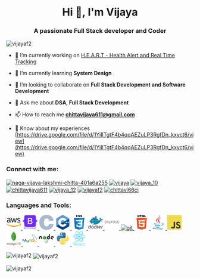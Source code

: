 <h1 align="center">Hi 👋, I'm Vijaya</h1>
<h3 align="center">A passionate Full Stack developer and Coder</h3>

<p align="left"> <img src="https://komarev.com/ghpvc/?username=vijayaf2&label=Profile%20views&color=0e75b6&style=flat" alt="vijayaf2" /> </p>

- 🔭 I’m currently working on [H.E.A.R.T - Health Alert and Real Time Tracking](https://github.com/vijayaF2/dashboard)

- 🌱 I’m currently learning **System Design**

- 👯 I’m looking to collaborate on **Full Stack Development and Software Development**

- 💬 Ask me about **DSA, Full Stack Development**

- 📫 How to reach me **chittavijaya611@gmail.com**

- 📄 Know about my experiences [https://drive.google.com/file/d/1YiIITgtF4b4qqAEZuLP3RgfDn_kxyct6/view](https://drive.google.com/file/d/1YiIITgtF4b4qqAEZuLP3RgfDn_kxyct6/view)

<h3 align="left">Connect with me:</h3>
<p align="left">
<a href="https://linkedin.com/in/naga-vijaya-lakshmi-chitta-401a6a255" target="blank"><img align="center" src="https://raw.githubusercontent.com/rahuldkjain/github-profile-readme-generator/master/src/images/icons/Social/linked-in-alt.svg" alt="naga-vijaya-lakshmi-chitta-401a6a255" height="30" width="40" /></a>
<a href="https://stackoverflow.com/users/vijaya" target="blank"><img align="center" src="https://raw.githubusercontent.com/rahuldkjain/github-profile-readme-generator/master/src/images/icons/Social/stack-overflow.svg" alt="vijaya" height="30" width="40" /></a>
<a href="https://www.codechef.com/users/vijaya_10" target="blank"><img align="center" src="https://cdn.jsdelivr.net/npm/simple-icons@3.1.0/icons/codechef.svg" alt="vijaya_10" height="30" width="40" /></a>
<a href="https://www.hackerrank.com/chittavijaya611" target="blank"><img align="center" src="https://raw.githubusercontent.com/rahuldkjain/github-profile-readme-generator/master/src/images/icons/Social/hackerrank.svg" alt="chittavijaya611" height="30" width="40" /></a>
<a href="https://codeforces.com/profile/vijaya_12" target="blank"><img align="center" src="https://raw.githubusercontent.com/rahuldkjain/github-profile-readme-generator/master/src/images/icons/Social/codeforces.svg" alt="vijaya_12" height="30" width="40" /></a>
<a href="https://www.leetcode.com/vijayaf2" target="blank"><img align="center" src="https://raw.githubusercontent.com/rahuldkjain/github-profile-readme-generator/master/src/images/icons/Social/leet-code.svg" alt="vijayaf2" height="30" width="40" /></a>
<a href="https://auth.geeksforgeeks.org/user/chittavi66ci" target="blank"><img align="center" src="https://raw.githubusercontent.com/rahuldkjain/github-profile-readme-generator/master/src/images/icons/Social/geeks-for-geeks.svg" alt="chittavi66ci" height="30" width="40" /></a>
</p>

<h3 align="left">Languages and Tools:</h3>
<p align="left"> <a href="https://aws.amazon.com" target="_blank" rel="noreferrer"> <img src="https://raw.githubusercontent.com/devicons/devicon/master/icons/amazonwebservices/amazonwebservices-original-wordmark.svg" alt="aws" width="40" height="40"/> </a> <a href="https://getbootstrap.com" target="_blank" rel="noreferrer"> <img src="https://raw.githubusercontent.com/devicons/devicon/master/icons/bootstrap/bootstrap-plain-wordmark.svg" alt="bootstrap" width="40" height="40"/> </a> <a href="https://www.cprogramming.com/" target="_blank" rel="noreferrer"> <img src="https://raw.githubusercontent.com/devicons/devicon/master/icons/c/c-original.svg" alt="c" width="40" height="40"/> </a> <a href="https://www.w3schools.com/cpp/" target="_blank" rel="noreferrer"> <img src="https://raw.githubusercontent.com/devicons/devicon/master/icons/cplusplus/cplusplus-original.svg" alt="cplusplus" width="40" height="40"/> </a> <a href="https://www.w3schools.com/css/" target="_blank" rel="noreferrer"> <img src="https://raw.githubusercontent.com/devicons/devicon/master/icons/css3/css3-original-wordmark.svg" alt="css3" width="40" height="40"/> </a> <a href="https://www.docker.com/" target="_blank" rel="noreferrer"> <img src="https://raw.githubusercontent.com/devicons/devicon/master/icons/docker/docker-original-wordmark.svg" alt="docker" width="40" height="40"/> </a> <a href="https://expressjs.com" target="_blank" rel="noreferrer"> <img src="https://raw.githubusercontent.com/devicons/devicon/master/icons/express/express-original-wordmark.svg" alt="express" width="40" height="40"/> </a> <a href="https://git-scm.com/" target="_blank" rel="noreferrer"> <img src="https://www.vectorlogo.zone/logos/git-scm/git-scm-icon.svg" alt="git" width="40" height="40"/> </a> <a href="https://www.w3.org/html/" target="_blank" rel="noreferrer"> <img src="https://raw.githubusercontent.com/devicons/devicon/master/icons/html5/html5-original-wordmark.svg" alt="html5" width="40" height="40"/> </a> <a href="https://www.java.com" target="_blank" rel="noreferrer"> <img src="https://raw.githubusercontent.com/devicons/devicon/master/icons/java/java-original.svg" alt="java" width="40" height="40"/> </a> <a href="https://developer.mozilla.org/en-US/docs/Web/JavaScript" target="_blank" rel="noreferrer"> <img src="https://raw.githubusercontent.com/devicons/devicon/master/icons/javascript/javascript-original.svg" alt="javascript" width="40" height="40"/> </a> <a href="https://www.mongodb.com/" target="_blank" rel="noreferrer"> <img src="https://raw.githubusercontent.com/devicons/devicon/master/icons/mongodb/mongodb-original-wordmark.svg" alt="mongodb" width="40" height="40"/> </a> <a href="https://www.mysql.com/" target="_blank" rel="noreferrer"> <img src="https://raw.githubusercontent.com/devicons/devicon/master/icons/mysql/mysql-original-wordmark.svg" alt="mysql" width="40" height="40"/> </a> <a href="https://nodejs.org" target="_blank" rel="noreferrer"> <img src="https://raw.githubusercontent.com/devicons/devicon/master/icons/nodejs/nodejs-original-wordmark.svg" alt="nodejs" width="40" height="40"/> </a> <a href="https://www.python.org" target="_blank" rel="noreferrer"> <img src="https://raw.githubusercontent.com/devicons/devicon/master/icons/python/python-original.svg" alt="python" width="40" height="40"/> </a> <a href="https://reactjs.org/" target="_blank" rel="noreferrer"> <img src="https://raw.githubusercontent.com/devicons/devicon/master/icons/react/react-original-wordmark.svg" alt="react" width="40" height="40"/> </a> </p>

<p><img align="left" src="https://github-readme-stats.vercel.app/api/top-langs?username=vijayaf2&show_icons=true&locale=en&layout=compact" alt="vijayaf2" /></p>

<p>&nbsp;<img align="center" src="https://github-readme-stats.vercel.app/api?username=vijayaf2&show_icons=true&locale=en" alt="vijayaf2" /></p>

<p><img align="center" src="https://github-readme-streak-stats.herokuapp.com/?user=vijayaf2&" alt="vijayaf2" /></p>
